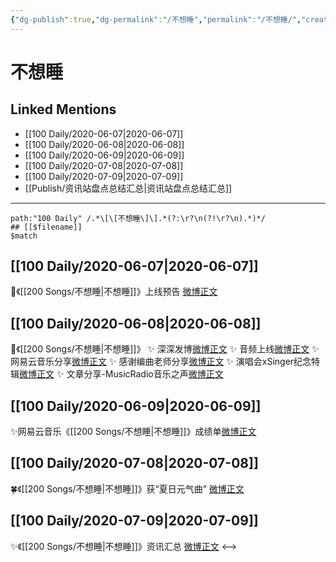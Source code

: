 ```yaml
---
{"dg-publish":true,"dg-permalink":"/不想睡","permalink":"/不想睡/","created":"2023-04-05T17:04:32.000+08:00","updated":"2023-04-10T15:29:57.000+08:00"}
---
```


# 不想睡

## Linked Mentions
- [[100 Daily/2020-06-07\|2020-06-07]]
- [[100 Daily/2020-06-08\|2020-06-08]]
- [[100 Daily/2020-06-09\|2020-06-09]]
- [[100 Daily/2020-07-08\|2020-07-08]]
- [[100 Daily/2020-07-09\|2020-07-09]]
- [[Publish/资讯站盘点总结汇总\|资讯站盘点总结汇总]]


---

```expander
path:"100 Daily" /.*\[\[不想睡\]\].*(?:\r?\n(?!\r?\n).*)*/
## [[$filename]]
$match
```
## [[100 Daily/2020-06-07\|2020-06-07]]
🎵《[[200 Songs/不想睡\|不想睡]]》上线预告
[微博正文](https://m.weibo.cn/6466290670/4513196666353059)

## [[100 Daily/2020-06-08\|2020-06-08]]
💫《[[200 Songs/不想睡\|不想睡]]》
✨ 深深发博[微博正文](https://m.weibo.cn/6466290670/4513335237822757)
✨ 音频上线[微博正文](https://m.weibo.cn/6466290670/4513333447701550)
✨ 网易云音乐分享[微博正文](https://m.weibo.cn/6466290670/4513337793499191)
✨ 感谢编曲老师分享[微博正文](https://m.weibo.cn/6466290670/4513466737684289)
✨ 演唱会xSinger纪念特辑[微博正文](https://m.weibo.cn/6466290670/4513541179120481)
✨ 文章分享-MusicRadio音乐之声[微博正文](https://m.weibo.cn/6466290670/4513624716227857)
## [[100 Daily/2020-06-09\|2020-06-09]]
✨网易云音乐《[[200 Songs/不想睡\|不想睡]]》成绩单[微博正文](https://m.weibo.cn/6466290670/4513991864983719)
## [[100 Daily/2020-07-08\|2020-07-08]]
🍀《[[200 Songs/不想睡\|不想睡]]》获“夏日元气曲” [微博正文](https://m.weibo.cn/6466290670/4524331713108385)

## [[100 Daily/2020-07-09\|2020-07-09]]
✨《[[200 Songs/不想睡\|不想睡]]》资讯汇总 [微博正文](https://m.weibo.cn/6466290670/4524815627659671)
<-->